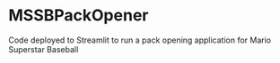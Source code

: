 # MSSBPackOpener
Code deployed to Streamlit to run a pack opening application for Mario Superstar Baseball
